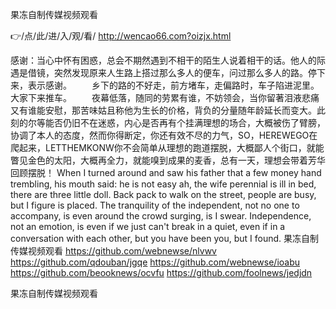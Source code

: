 
果冻自制传媒视频观看




👉/点/此/进/入/观/看/ http://wencao66.com?oizjx.html




感谢：当心中怀有困惑，总会不期然遇到不相干的陌生人说着相干的话。他人的际遇是借镜，突然发现原来人生路上搭过那么多人的便车，问过那么多人的路。停下来，表示感谢。
　　乡下的路的不好走，前方堵车，走偏路时，车子陷进泥里。大家下来推车。
　　夜幕低落，随同的劳累有谁，不妨领会，当你留著泪液悲痛又有谁能安慰，那苦味姑且称他为生长的价格，背负的分量随年龄延长而变大。此刻的尔等能否仍旧不在迷惑，内心是否再有个挂满理想的场合，大概被伤了臂膀，协调了本人的态度，然而你得断定，你还有效不尽的力气，SO，HEREWEGO在爬起来，LETTHEMKONW你不会简单从理想的跑道摆脱，大概鄙人个街口，就能瞥见金色的太阳，大概再全力，就能嗅到成果的麦香，总有一天，理想会带着芳华回顾摆脱！
When I turned around and saw his father that a few money hand trembling, his mouth said: he is not easy ah, the wife perennial is ill in bed, there are three little doll.
Back pack to walk on the street, people are busy, but I figure is placed.
The tranquility of the independent, not no one to accompany, is even around the crowd surging, is I swear.
Independence, not an emotion, is even if we just can't break in a quiet, even if in a conversation with each other, but you have been you, but I found.
果冻自制传媒视频观看 https://github.com/webnewse/nlvwv
https://github.com/qdouban/jgqe
https://github.com/webnewse/ioabu
https://github.com/beooknews/ocvfu
https://github.com/foolnews/jedjdn





果冻自制传媒视频观看
